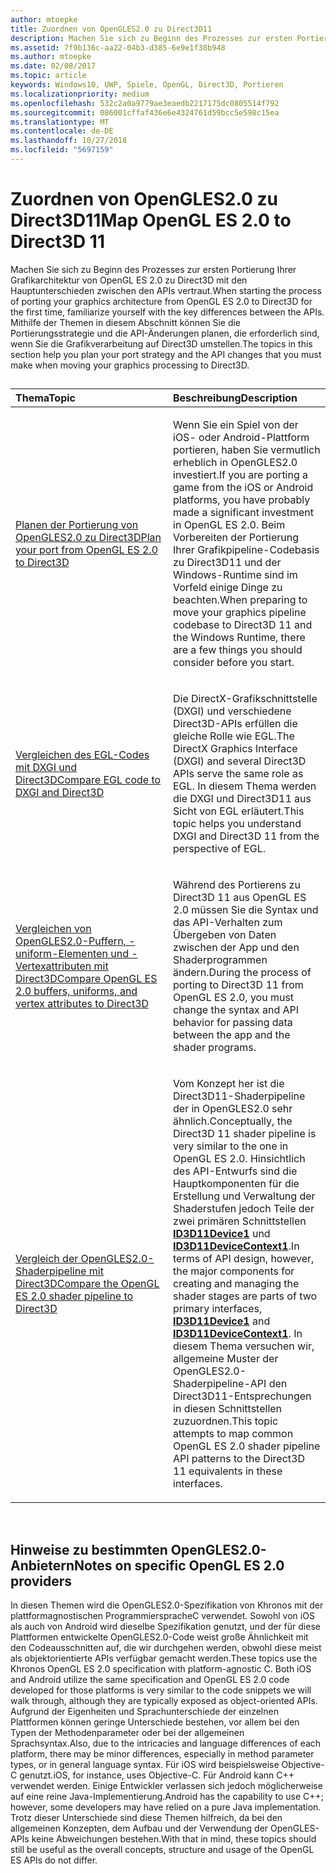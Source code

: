```yaml
---
author: mtoepke
title: Zuordnen von OpenGLES2.0 zu Direct3D11
description: Machen Sie sich zu Beginn des Prozesses zur ersten Portierung Ihrer Grafikarchitektur von OpenGL ES 2.0 zu Direct3D mit den Hauptunterschieden zwischen den APIs vertraut.
ms.assetid: 7f9b136c-aa22-04b3-d385-6e9e1f38b948
ms.author: mtoepke
ms.date: 02/08/2017
ms.topic: article
keywords: Windows10, UWP, Spiele, OpenGL, Direct3D, Portieren
ms.localizationpriority: medium
ms.openlocfilehash: 532c2a0a9779ae3eaedb2217175dc0805514f792
ms.sourcegitcommit: 086001cffaf436e6e4324761d59bcc5e598c15ea
ms.translationtype: MT
ms.contentlocale: de-DE
ms.lasthandoff: 10/27/2018
ms.locfileid: "5697159"
---
```

# <a name="map-opengl-es-20-to-direct3d-11"></a><span data-ttu-id="e8c9b-104">Zuordnen von OpenGLES2.0 zu Direct3D11</span><span class="sxs-lookup"><span data-stu-id="e8c9b-104">Map OpenGL ES 2.0 to Direct3D 11</span></span>



<span data-ttu-id="e8c9b-105">Machen Sie sich zu Beginn des Prozesses zur ersten Portierung Ihrer Grafikarchitektur von OpenGL ES 2.0 zu Direct3D mit den Hauptunterschieden zwischen den APIs vertraut.</span><span class="sxs-lookup"><span data-stu-id="e8c9b-105">When starting the process of porting your graphics architecture from OpenGL ES 2.0 to Direct3D for the first time, familiarize yourself with the key differences between the APIs.</span></span> <span data-ttu-id="e8c9b-106">Mithilfe der Themen in diesem Abschnitt können Sie die Portierungsstrategie und die API-Änderungen planen, die erforderlich sind, wenn Sie die Grafikverarbeitung auf Direct3D umstellen.</span><span class="sxs-lookup"><span data-stu-id="e8c9b-106">The topics in this section help you plan your port strategy and the API changes that you must make when moving your graphics processing to Direct3D.</span></span>
## 
<table>
<colgroup>
<col width="50%" />
<col width="50%" />
</colgroup>
<thead>
<tr class="header">
<th align="left"><span data-ttu-id="e8c9b-107">Thema</span><span class="sxs-lookup"><span data-stu-id="e8c9b-107">Topic</span></span></th>
<th align="left"><span data-ttu-id="e8c9b-108">Beschreibung</span><span class="sxs-lookup"><span data-stu-id="e8c9b-108">Description</span></span></th>
</tr>
</thead>
<tbody>
<tr class="odd">
<td align="left"><p><a href="compare-opengl-es-2-0-api-design-to-directx.md"><span data-ttu-id="e8c9b-109">Planen der Portierung von OpenGLES2.0 zu Direct3D</span><span class="sxs-lookup"><span data-stu-id="e8c9b-109">Plan your port from OpenGL ES 2.0 to Direct3D</span></span></a></p></td>
<td align="left"><p><span data-ttu-id="e8c9b-110">Wenn Sie ein Spiel von der iOS- oder Android-Plattform portieren, haben Sie vermutlich erheblich in OpenGLES2.0 investiert.</span><span class="sxs-lookup"><span data-stu-id="e8c9b-110">If you are porting a game from the iOS or Android platforms, you have probably made a significant investment in OpenGL ES 2.0.</span></span> <span data-ttu-id="e8c9b-111">Beim Vorbereiten der Portierung Ihrer Grafikpipeline-Codebasis zu Direct3D11 und der Windows-Runtime sind im Vorfeld einige Dinge zu beachten.</span><span class="sxs-lookup"><span data-stu-id="e8c9b-111">When preparing to move your graphics pipeline codebase to Direct3D 11 and the Windows Runtime, there are a few things you should consider before you start.</span></span></p></td>
</tr>
<tr class="even">
<td align="left"><p><a href="moving-from-egl-to-dxgi.md"><span data-ttu-id="e8c9b-112">Vergleichen des EGL-Codes mit DXGI und Direct3D</span><span class="sxs-lookup"><span data-stu-id="e8c9b-112">Compare EGL code to DXGI and Direct3D</span></span></a></p></td>
<td align="left"><p><span data-ttu-id="e8c9b-113">Die DirectX-Grafikschnittstelle (DXGI) und verschiedene Direct3D-APIs erfüllen die gleiche Rolle wie EGL.</span><span class="sxs-lookup"><span data-stu-id="e8c9b-113">The DirectX Graphics Interface (DXGI) and several Direct3D APIs serve the same role as EGL.</span></span> <span data-ttu-id="e8c9b-114">In diesem Thema werden die DXGI und Direct3D11 aus Sicht von EGL erläutert.</span><span class="sxs-lookup"><span data-stu-id="e8c9b-114">This topic helps you understand DXGI and Direct3D 11 from the perspective of EGL.</span></span></p></td>
</tr>
<tr class="odd">
<td align="left"><p><a href="porting-uniforms-and-attributes.md"><span data-ttu-id="e8c9b-115">Vergleichen von OpenGLES2.0-Puffern, -uniform-Elementen und -Vertexattributen mit Direct3D</span><span class="sxs-lookup"><span data-stu-id="e8c9b-115">Compare OpenGL ES 2.0 buffers, uniforms, and vertex attributes to Direct3D</span></span></a></p></td>
<td align="left"><p><span data-ttu-id="e8c9b-116">Während des Portierens zu Direct3D 11 aus OpenGL ES 2.0 müssen Sie die Syntax und das API-Verhalten zum Übergeben von Daten zwischen der App und den Shaderprogrammen ändern.</span><span class="sxs-lookup"><span data-stu-id="e8c9b-116">During the process of porting to Direct3D 11 from OpenGL ES 2.0, you must change the syntax and API behavior for passing data between the app and the shader programs.</span></span></p></td>
</tr>
<tr class="even">
<td align="left"><p><a href="change-your-shader-loading-code.md"><span data-ttu-id="e8c9b-117">Vergleich der OpenGLES2.0-Shaderpipeline mit Direct3D</span><span class="sxs-lookup"><span data-stu-id="e8c9b-117">Compare the OpenGL ES 2.0 shader pipeline to Direct3D</span></span></a></p></td>
<td align="left"><p><span data-ttu-id="e8c9b-118">Vom Konzept her ist die Direct3D11-Shaderpipeline der in OpenGLES2.0 sehr ähnlich.</span><span class="sxs-lookup"><span data-stu-id="e8c9b-118">Conceptually, the Direct3D 11 shader pipeline is very similar to the one in OpenGL ES 2.0.</span></span> <span data-ttu-id="e8c9b-119">Hinsichtlich des API-Entwurfs sind die Hauptkomponenten für die Erstellung und Verwaltung der Shaderstufen jedoch Teile der zwei primären Schnittstellen <a href="https://msdn.microsoft.com/library/windows/desktop/hh404575"><strong>ID3D11Device1</strong></a> und <a href="https://msdn.microsoft.com/library/windows/desktop/hh404598"><strong>ID3D11DeviceContext1</strong></a>.</span><span class="sxs-lookup"><span data-stu-id="e8c9b-119">In terms of API design, however, the major components for creating and managing the shader stages are parts of two primary interfaces, <a href="https://msdn.microsoft.com/library/windows/desktop/hh404575"><strong>ID3D11Device1</strong></a> and <a href="https://msdn.microsoft.com/library/windows/desktop/hh404598"><strong>ID3D11DeviceContext1</strong></a>.</span></span> <span data-ttu-id="e8c9b-120">In diesem Thema versuchen wir, allgemeine Muster der OpenGLES2.0-Shaderpipeline-API den Direct3D11-Entsprechungen in diesen Schnittstellen zuzuordnen.</span><span class="sxs-lookup"><span data-stu-id="e8c9b-120">This topic attempts to map common OpenGL ES 2.0 shader pipeline API patterns to the Direct3D 11 equivalents in these interfaces.</span></span></p></td>
</tr>
</tbody>
</table>

 

## <a name="notes-on-specific-opengl-es-20-providers"></a><span data-ttu-id="e8c9b-121">Hinweise zu bestimmten OpenGLES2.0-Anbietern</span><span class="sxs-lookup"><span data-stu-id="e8c9b-121">Notes on specific OpenGL ES 2.0 providers</span></span>


<span data-ttu-id="e8c9b-122">In diesen Themen wird die OpenGLES2.0-Spezifikation von Khronos mit der plattformagnostischen ProgrammierspracheC verwendet. Sowohl von iOS als auch von Android wird dieselbe Spezifikation genutzt, und der für diese Plattformen entwickelte OpenGLES2.0-Code weist große Ähnlichkeit mit den Codeausschnitten auf, die wir durchgehen werden, obwohl diese meist als objektorientierte APIs verfügbar gemacht werden.</span><span class="sxs-lookup"><span data-stu-id="e8c9b-122">These topics use the Khronos OpenGL ES 2.0 specification with platform-agnostic C. Both iOS and Android utilize the same specification and OpenGL ES 2.0 code developed for those platforms is very similar to the code snippets we will walk through, although they are typically exposed as object-oriented APIs.</span></span> <span data-ttu-id="e8c9b-123">Aufgrund der Eigenheiten und Sprachunterschiede der einzelnen Plattformen können geringe Unterschiede bestehen, vor allem bei den Typen der Methodenparameter oder bei der allgemeinen Sprachsyntax.</span><span class="sxs-lookup"><span data-stu-id="e8c9b-123">Also, due to the intricacies and language differences of each platform, there may be minor differences, especially in method parameter types, or in general language syntax.</span></span> <span data-ttu-id="e8c9b-124">Für iOS wird beispielsweise Objective-C genutzt.</span><span class="sxs-lookup"><span data-stu-id="e8c9b-124">iOS, for instance, uses Objective-C.</span></span> <span data-ttu-id="e8c9b-125">Für Android kann C++ verwendet werden. Einige Entwickler verlassen sich jedoch möglicherweise auf eine reine Java-Implementierung.</span><span class="sxs-lookup"><span data-stu-id="e8c9b-125">Android has the capability to use C++; however, some developers may have relied on a pure Java implementation.</span></span> <span data-ttu-id="e8c9b-126">Trotz dieser Unterschiede sind diese Themen hilfreich, da bei den allgemeinen Konzepten, dem Aufbau und der Verwendung der OpenGLES-APIs keine Abweichungen bestehen.</span><span class="sxs-lookup"><span data-stu-id="e8c9b-126">With that in mind, these topics should still be useful as the overall concepts, structure and usage of the OpenGL ES APIs do not differ.</span></span>

 

 




